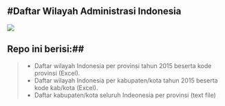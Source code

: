 #**Daftar Wilayah Administrasi Indonesia**
----------
![](http://www.dksh.com/data/docs/download/1305/en_ID/Map-Indonesia.gif)

## **Repo ini berisi:**##

> - Daftar wilayah Indonesia per provinsi tahun 2015 beserta kode provinsi (Excel).
> - Daftar wilayah Indonesia per kabupaten/kota tahun 2015 beserta kode kab/kota (Excel).
> - Daftar kabupaten/kota seluruh Indeonesia per provinsi (text file)

